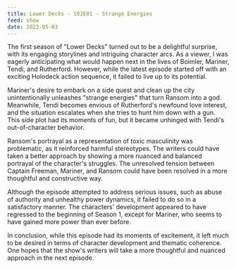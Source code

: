 ```yaml
---
title: Lower Decks - S02E01 - Strange Energies
feed: show
date: 2023-05-03
---
```


The first season of "Lower Decks" turned out to be a delightful surprise, with its engaging storylines and intriguing character arcs. As a viewer, I was eagerly anticipating what would happen next in the lives of Boimler, Mariner, Tendi, and Rutherford. However, while the latest episode started off with an exciting Holodeck action sequence, it failed to live up to its potential.

Mariner's desire to embark on a side quest and clean up the city unintentionally unleashes "strange energies" that turn Ransom into a god. Meanwhile, Tendi becomes envious of Rutherford's newfound love interest, and the situation escalates when she tries to hunt him down with a gun. This side plot had its moments of fun, but it became unhinged with Tendi's out-of-character behavior.

Ransom's portrayal as a representation of toxic masculinity was problematic, as it reinforced harmful stereotypes. The writers could have taken a better approach by showing a more nuanced and balanced portrayal of the character's struggles. The unresolved tension between Captain Freeman, Mariner, and Ransom could have been resolved in a more thoughtful and constructive way.

Although the episode attempted to address serious issues, such as abuse of authority and unhealthy power dynamics, it failed to do so in a satisfactory manner. The characters' development appeared to have regressed to the beginning of Season 1, except for Mariner, who seems to have gained more power than ever before.

In conclusion, while this episode had its moments of excitement, it left much to be desired in terms of character development and thematic coherence. One hopes that the show's writers will take a more thoughtful and nuanced approach in the next episode.